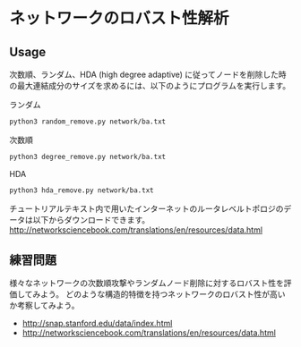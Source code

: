 # ネットワークのロバスト性解析
## Usage
次数順、ランダム、HDA (high degree adaptive) に従ってノードを削除した時の最大連結成分のサイズを求めるには、以下のようにプログラムを実行します。

ランダム
```bash
python3 random_remove.py network/ba.txt
```
次数順
```bash
python3 degree_remove.py network/ba.txt
```
HDA
```bash
python3 hda_remove.py network/ba.txt
```

チュートリアルテキスト内で用いたインターネットのルータレベルトポロジのデータは以下からダウンロードできます。
http://networksciencebook.com/translations/en/resources/data.html

## 練習問題
様々なネットワークの次数順攻撃やランダムノード削除に対するロバスト性を評価してみよう。
どのような構造的特徴を持つネットワークのロバスト性が高いか考察してみよう。
- http://snap.stanford.edu/data/index.html
- http://networksciencebook.com/translations/en/resources/data.html

